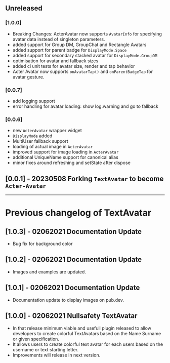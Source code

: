 ## Unreleased

### [1.0.0]

- Breaking Changes: ActerAvatar now supports `AvatarInfo` for specifying avatar data instead of singleton parameters.
- added support for Group DM, GroupChat and Rectangle Avatars
- added support for parent badge for `DisplayMode.Space`
- added support for secondary stacked avatar for `DisplayMode.GroupDM`
- optimisation for avatar and fallback sizes
- added ci unit tests for avatar size, render and tap behavior
- Acter Avatar now supports `onAvatarTap()` and `onParentBadgeTap` for avatar gesture.

### [0.0.7]

- add logging support
- error handling for avatar loading: show log.warning and go to fallback

### [0.0.6]

- new `ActerAvatar` wrapper widget
- `DisplayMode` added
- MultiUser fallback support
- loading of actual image in `ActerAvatar`
- improved support for image loading in `ActerAvatar`
- additional UniqueName support for canonical alias
- minor fixes around refreshing and setState after dispose

## [0.0.1] - 20230508 Forking `TextAvatar` to become `Acter-Avatar`

---

# Previous changelog of TextAvatar

## [1.0.3] - 02062021 Documentation Update

- Bug fix for background color

## [1.0.2] - 02062021 Documentation Update

- Images and examples are updated.

## [1.0.1] - 02062021 Documentation Update

- Documentation update to display images on pub.dev.

## [1.0.0] - 02062021 Nullsafety TextAvatar

- In that release minimum viable and usefull plugin released to allow developers to create colorful TextAvatars based on the Name Surname or given specification.
- It allows users to create colorful text avatar for each users based on the username or text starting letter.
- Improvements will release in next version.

